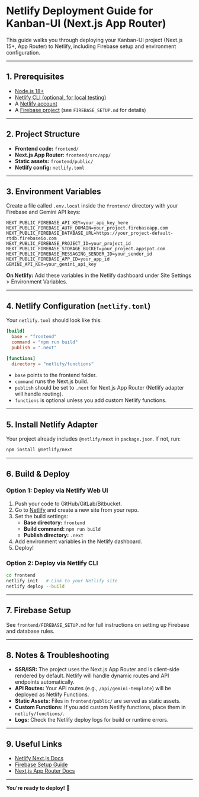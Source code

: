 # Netlify Deployment Guide for Kanban-UI (Next.js App Router)

This guide walks you through deploying your Kanban-UI project (Next.js 15+, App Router) to Netlify, including Firebase setup and environment configuration.

---

## 1. Prerequisites
- [Node.js 18+](https://nodejs.org/)
- [Netlify CLI (optional, for local testing)](https://docs.netlify.com/cli/get-started/)
- A [Netlify account](https://app.netlify.com/)
- A [Firebase project](https://console.firebase.google.com/) (see `FIREBASE_SETUP.md` for details)

---

## 2. Project Structure
- **Frontend code:** `frontend/`
- **Next.js App Router:** `frontend/src/app/`
- **Static assets:** `frontend/public/`
- **Netlify config:** `netlify.toml`

---

## 3. Environment Variables
Create a file called `.env.local` inside the `frontend/` directory with your Firebase and Gemini API keys:

```
NEXT_PUBLIC_FIREBASE_API_KEY=your_api_key_here
NEXT_PUBLIC_FIREBASE_AUTH_DOMAIN=your_project.firebaseapp.com
NEXT_PUBLIC_FIREBASE_DATABASE_URL=https://your_project-default-rtdb.firebaseio.com
NEXT_PUBLIC_FIREBASE_PROJECT_ID=your_project_id
NEXT_PUBLIC_FIREBASE_STORAGE_BUCKET=your_project.appspot.com
NEXT_PUBLIC_FIREBASE_MESSAGING_SENDER_ID=your_sender_id
NEXT_PUBLIC_FIREBASE_APP_ID=your_app_id
GEMINI_API_KEY=your_gemini_api_key
```

**On Netlify:** Add these variables in the Netlify dashboard under Site Settings > Environment Variables.

---

## 4. Netlify Configuration (`netlify.toml`)
Your `netlify.toml` should look like this:

```toml
[build]
  base = "frontend"
  command = "npm run build"
  publish = ".next"

[functions]
  directory = "netlify/functions"
```
- `base` points to the frontend folder.
- `command` runs the Next.js build.
- `publish` should be set to `.next` for Next.js App Router (Netlify adapter will handle routing).
- `functions` is optional unless you add custom Netlify functions.

---

## 5. Install Netlify Adapter
Your project already includes `@netlify/next` in `package.json`.
If not, run:
```sh
npm install @netlify/next
```

---

## 6. Build & Deploy
### Option 1: Deploy via Netlify Web UI
1. Push your code to GitHub/GitLab/Bitbucket.
2. Go to [Netlify](https://app.netlify.com/) and create a new site from your repo.
3. Set the build settings:
   - **Base directory:** `frontend`
   - **Build command:** `npm run build`
   - **Publish directory:** `.next`
4. Add environment variables in the Netlify dashboard.
5. Deploy!

### Option 2: Deploy via Netlify CLI
```sh
cd frontend
netlify init   # Link to your Netlify site
netlify deploy --build
```

---

## 7. Firebase Setup
See `frontend/FIREBASE_SETUP.md` for full instructions on setting up Firebase and database rules.

---

## 8. Notes & Troubleshooting
- **SSR/ISR:** The project uses the Next.js App Router and is client-side rendered by default. Netlify will handle dynamic routes and API endpoints automatically.
- **API Routes:** Your API routes (e.g., `/api/gemini-template`) will be deployed as Netlify Functions.
- **Static Assets:** Files in `frontend/public/` are served as static assets.
- **Custom Functions:** If you add custom Netlify functions, place them in `netlify/functions/`.
- **Logs:** Check the Netlify deploy logs for build or runtime errors.

---

## 9. Useful Links
- [Netlify Next.js Docs](https://docs.netlify.com/integrations/frameworks/next-js/overview/)
- [Firebase Setup Guide](frontend/FIREBASE_SETUP.md)
- [Next.js App Router Docs](https://nextjs.org/docs/app)

---

**You're ready to deploy!** 🎉 